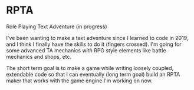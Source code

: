 # RPTA
Role Playing Text Adventure
(in progress)

I've been wanting to make a text adventure since I learned to code in 2019, and I think I finally have the skills to
do it (fingers crossed). I'm going for some advanced TA mechanics with RPG style elements like battle mechanics and
shops, etc.

The short term goal is to make a game while writing loosely coupled, extendable code so that I can eventually (long term
goal) build an RPTA maker that works with the game engine I'm working on now.
